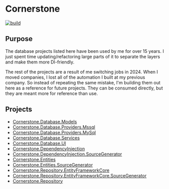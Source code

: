 # Cornerstone

[![build](https://github.com/michaelpaulus/cornerstone/actions/workflows/build.yml/badge.svg)](https://github.com/michaelpaulus/cornerstone/actions/workflows/build.yml)

## Purpose

The database projects listed here have been used by me for over 15 years.  I just spent time updating/refactoring large parts of it to separate the layers and make them more DI-friendly.  

The rest of the projects are a result of me switching jobs in 2024.  When I moved companies, I lost all of the automation I built at my previous company.  So instead of repeating the same mistake, I'm building them out here as a reference for future projects.  They can be consumed directly, but they are meant more for reference than use.

## Projects

- [Cornerstone.Database.Models](/src/Cornerstone.Database.Models/README.md)
- [Cornerstone.Database.Providers.Mssql](/src/Cornerstone.Database.Providers.Mssql/README.md)
- [Cornerstone.Database.Providers.MySql](/src/Cornerstone.Database.Providers.MySql/README.md)
- [Cornerstone.Database.Services](/src/Cornerstone.Database.Services/README.md)
- [Cornerstone.Database.UI](/src/Cornerstone.Database.UI/README.md)
- [Cornerstone.DependencyInjection](/src/Cornerstone.DependencyInjection/README.md)
- [Cornerstone.DependencyInjection.SourceGenerator](/src/Cornerstone.DependencyInjection.SourceGenerator/README.md)
- [Cornerstone.Entities](/src/Cornerstone.Entities/README.md)
- [Cornerstone.Entities.SourceGenerator](/src/Cornerstone.Entities.SourceGenerator/README.md)
- [Cornerstone.Repository.EntityFrameworkCore](/src/Cornerstone.Repository.EntityFrameworkCore/README.md)
- [Cornerstone.Repository.EntityFrameworkCore.SourceGenerator](/src/Cornerstone.Repository.EntityFrameworkCore.SourceGenerator/README.md)
- [Cornerstone.Repository](/src/Cornerstone.Repository/README.md)

